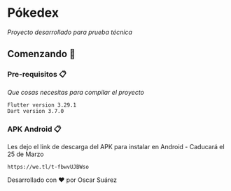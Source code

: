 # Pókedex

_Proyecto desarrollado para prueba técnica_


## Comenzando 🚀


### Pre-requisitos 📋

_Que cosas necesitas para compilar el proyecto_

```
Flutter version 3.29.1
Dart version 3.7.0
```

### APK Android 📋
Les dejo el link de descarga del APK para instalar en Android - Caducará el 25 de Marzo

```
https://we.tl/t-fbwvUJBWso
```


Desarrollado con  ❤️  por Oscar Suárez
